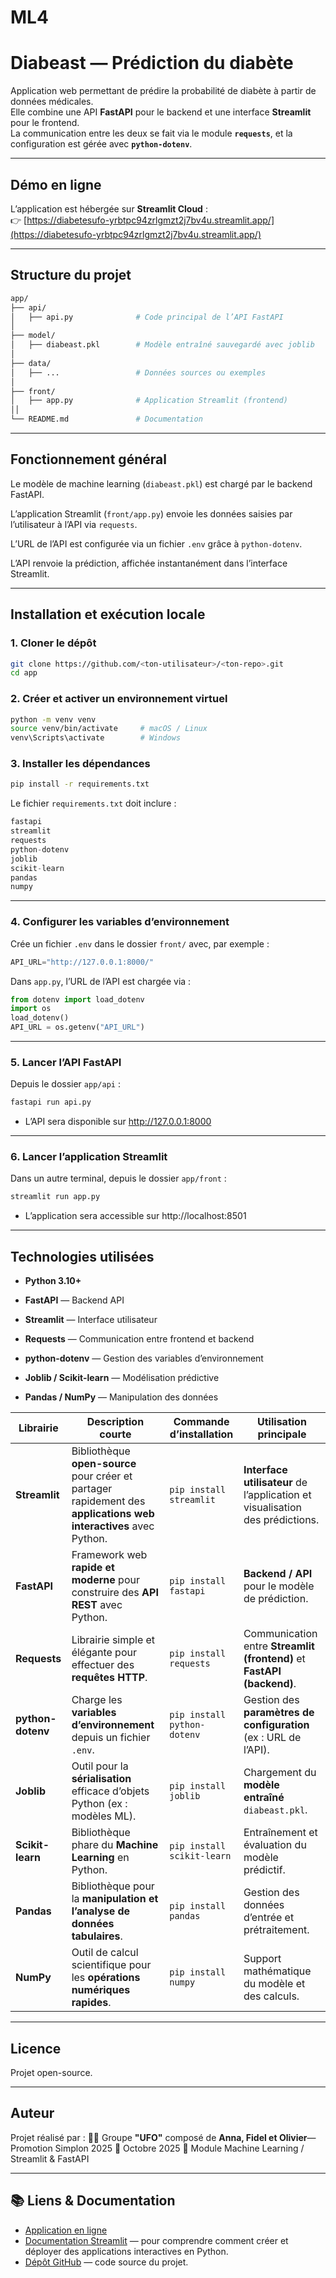 # ML4

# Diabeast — Prédiction du diabète

Application web permettant de prédire la probabilité de diabète à partir de données médicales.  
Elle combine une API **FastAPI** pour le backend et une interface **Streamlit** pour le frontend.  
La communication entre les deux se fait via le module **`requests`**, et la configuration est gérée avec **`python-dotenv`**.

---

## Démo en ligne

L’application est hébergée sur **Streamlit Cloud** :  
👉 [https://diabetesufo-yrbtpc94zrlgmzt2j7bv4u.streamlit.app/](https://diabetesufo-yrbtpc94zrlgmzt2j7bv4u.streamlit.app/)

---

## Structure du projet

```bash
app/
├── api/
│   ├── api.py              # Code principal de l’API FastAPI
│
├── model/
│   ├── diabeast.pkl        # Modèle entraîné sauvegardé avec joblib
│
├── data/
│   ├── ...                 # Données sources ou exemples
│
├── front/
│   ├── app.py              # Application Streamlit (frontend)
││
└── README.md               # Documentation
```

---

## Fonctionnement général

Le modèle de machine learning (`diabeast.pkl`) est chargé par le backend FastAPI.

L’application Streamlit (`front/app.py`) envoie les données saisies par l’utilisateur à l’API via `requests`.

L’URL de l’API est configurée via un fichier `.env` grâce à `python-dotenv`.

L’API renvoie la prédiction, affichée instantanément dans l’interface Streamlit.

---

## Installation et exécution locale

### 1. Cloner le dépôt
```bash
git clone https://github.com/<ton-utilisateur>/<ton-repo>.git
cd app
```

### 2. Créer et activer un environnement virtuel
```bash
python -m venv venv
source venv/bin/activate     # macOS / Linux
venv\Scripts\activate        # Windows
```

### 3. Installer les dépendances
```bash
pip install -r requirements.txt
```


Le fichier `requirements.txt` doit inclure :
```python
fastapi
streamlit
requests
python-dotenv
joblib
scikit-learn
pandas
numpy
```

---

### 4. Configurer les variables d’environnement

Crée un fichier `.env` dans le dossier `front/` avec, par exemple :
```python
API_URL="http://127.0.0.1:8000/"
```

Dans `app.py`, l’URL de l’API est chargée via :
```python
from dotenv import load_dotenv
import os
load_dotenv()
API_URL = os.getenv("API_URL")
```

---

### 5. Lancer l’API FastAPI

Depuis le dossier `app/api` :
```bash
fastapi run api.py
```

- L’API sera disponible sur http://127.0.0.1:8000

---

### 6. Lancer l’application Streamlit

Dans un autre terminal, depuis le dossier `app/front` :
```bash
streamlit run app.py
```

- L’application sera accessible sur http://localhost:8501

---

## Technologies utilisées

- **Python 3.10+**

- **FastAPI** — Backend API

- **Streamlit** — Interface utilisateur

- **Requests** — Communication entre frontend et backend

- **python-dotenv** — Gestion des variables d’environnement

- **Joblib / Scikit-learn** — Modélisation prédictive

- **Pandas / NumPy** — Manipulation des données

| Librairie | Description courte | Commande d’installation | Utilisation principale |
|------------|--------------------|--------------------------|------------------------|
| **Streamlit** | Bibliothèque **open-source** pour créer et partager rapidement des **applications web interactives** avec Python. | `pip install streamlit` | **Interface utilisateur** de l’application et visualisation des prédictions. |
| **FastAPI** | Framework web **rapide et moderne** pour construire des **API REST** avec Python. | `pip install fastapi` | **Backend / API** pour le modèle de prédiction. |
| **Requests** | Librairie simple et élégante pour effectuer des **requêtes HTTP**. | `pip install requests` | Communication entre **Streamlit (frontend)** et **FastAPI (backend)**. |
| **python-dotenv** | Charge les **variables d’environnement** depuis un fichier `.env`. | `pip install python-dotenv` | Gestion des **paramètres de configuration** (ex : URL de l’API). |
| **Joblib** | Outil pour la **sérialisation** efficace d’objets Python (ex : modèles ML). | `pip install joblib` | Chargement du **modèle entraîné** `diabeast.pkl`. |
| **Scikit-learn** | Bibliothèque phare du **Machine Learning** en Python. | `pip install scikit-learn` | Entraînement et évaluation du modèle prédictif. |
| **Pandas** | Bibliothèque pour la **manipulation et l’analyse de données tabulaires**. | `pip install pandas` | Gestion des données d’entrée et prétraitement. |
| **NumPy** | Outil de calcul scientifique pour les **opérations numériques rapides**. | `pip install numpy` | Support mathématique du modèle et des calculs. |

---

## Licence

Projet open-source.

---

## Auteur

Projet réalisé par :
👩‍💻 Groupe **"UFO"** composé de **Anna, Fidel et Olivier**— Promotion Simplon 2025
📅 Octobre 2025
📂 Module Machine Learning / Streamlit & FastAPI

---

## 📚 Liens & Documentation

- [Application en ligne](https://diabetesufo-yrbtpc94zrlgmzt2j7bv4u.streamlit.app/)  
- [Documentation Streamlit](https://docs.streamlit.io/) — pour comprendre comment créer et déployer des applications interactives en Python.  
- [Dépôt GitHub](https://github.com/AnnaVitry/DiabetesUFO) — code source du projet.

